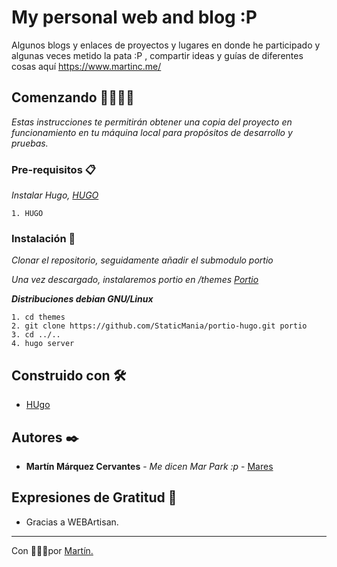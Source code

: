 # My personal web and blog :P
Algunos blogs y enlaces de proyectos y lugares en donde he participado y algunas veces metido la pata :P , compartir ideas y guías de diferentes cosas aquí https://www.martinc.me/

## Comenzando 🚀👨‍💻🚀

_Estas instrucciones te permitirán obtener una copia del proyecto en funcionamiento en tu máquina local para propósitos de desarrollo y pruebas._

### Pre-requisitos 📋

_Instalar Hugo, [HUGO](https://gohugo.io/getting-started/installing/)_

```
1. HUGO
```

### Instalación 🔧

_Clonar el repositorio, seguidamente añadir el submodulo portio_

_Una vez descargado, instalaremos portio en /themes [Portio](https://github.com/StaticMania/portio-hugo)_

_**Distribuciones debian GNU/Linux**_

```
1. cd themes
2. git clone https://github.com/StaticMania/portio-hugo.git portio
3. cd ../..
4. hugo server
```

## Construido con 🛠️
* [HUgo](https://gohugo.io/getting-started/installing/)

## Autores ✒️

* **Martín Márquez Cervantes** - *Me dicen Mar Park :p* - [Mares](https://github.com/MarqCervMartin)



## Expresiones de Gratitud 🎁

* Gracias a WEBArtisan.
---
Con 💚🐴💚por [Martín.](https://github.com/MarqCervMartin)